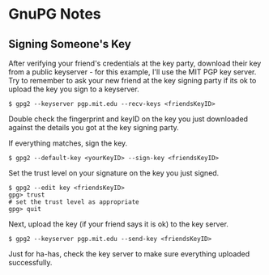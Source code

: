 # GnuPG Notes

## Signing Someone's Key

After verifying your friend's credentials at the key party, download their key from a public keyserver - for this example, I'll use the MIT PGP key server. Try to remember to ask your new friend at the key signing party if its ok to upload the key you sign to a keyserver.

    $ gpg2 --keyserver pgp.mit.edu --recv-keys <friendsKeyID>
  
Double check the fingerprint and keyID on the key you just downloaded against the details you got at the key signing party.

If everything matches, sign the key.

    $ gpg2 --default-key <yourKeyID> --sign-key <friendsKeyID>
    
Set the trust level on your signature on the key you just signed.

    $ gpg2 --edit key <friendsKeyID>
    gpg> trust
    # set the trust level as appropriate
    gpg> quit

Next, upload the key (if your friend says it is ok) to the key server.

    $ gpg2 --keyserver pgp.mit.edu --send-key <friendsKeyID>
  
Just for ha-has, check the key server to make sure everything uploaded successfully.
